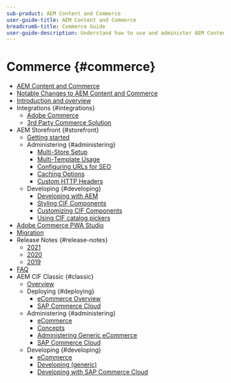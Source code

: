 ```yaml
---
sub-product: AEM Content and Commerce
user-guide-title: AEM Content and Commerce
breadcrumb-title: Commerce Guide
user-guide-description: Understand how to use and administer AEM Content and Commerce.
---
```


# Commerce {#commerce}

+ [AEM Content and Commerce](/help/commerce/home.md)
+ [Notable Changes to AEM Content and Commerce](cif/changes.md)
+ [Introduction and overview](cif/introduction.md)
+ Integrations {#integrations}
  + [Adobe Commerce](cif/integrating/magento.md)
  + [3rd Party Commerce Solution](cif/integrating/third-party.md)
+ AEM Storefront {#storefront}
  + [Getting started](cif/getting-started.md)
  + Administering {#administering}
    + [Multi-Store Setup](cif/configuring/multi-store-setup.md)
    + [Multi-Template Usage](cif/configuring/multi-template-usage.md)
    + [Configuring URLs for SEO](cif/configuring/advanced-url-configuration.md)
    + [Caching Options](cif/configuring/caching.md)
    + [Custom HTTP Headers](/help/commerce/cif/configuring/custom-http-headers.md)
  + Developing {#developing}
    + [Developing with AEM](cif/develop.md)
    + [Styling CIF Components](cif/customizing/style-cif-component.md)
    + [Customizing CIF Components](cif/customizing/customize-cif-components.md)
    + [Using CIF catalog pickers](cif/customizing/use-cif-pickers.md)
+ [Adobe Commerce PWA Studio](cif/pwa-studio/getting-started.md)
+ [Migration](cif/migration.md)
+ Release Notes {#release-notes}
  + [2021](cif/release-notes/release-notes-2021.md)
  + [2020](cif/release-notes/release-notes-2020.md)
  + [2019](cif/release-notes/release-notes-2019.md)
+ [FAQ](cif/faq.md)
+ AEM CIF Classic {#classic}
  + [Overview](/help/commerce/cif-classic/home.md) 
  + Deploying {#deploying}
    + [eCommerce Overview](/help/commerce/cif-classic/deploying/ecommerce.md)
    + [SAP Commerce Cloud](/help/commerce/cif-classic/deploying/sap-commerce-cloud.md)
  + Administering {#administering}
    + [eCommerce](/help/commerce/cif-classic/administering/ecommerce.md)
    + [Concepts](/help/commerce/cif-classic/administering/concepts.md)
    + [Administering Generic eCommerce](/help/commerce/cif-classic/administering/generic.md)
    + [SAP Commerce Cloud](/help/commerce/cif-classic/administering/sap-commerce-cloud.md)  
  + Developing {#developing}
    + [eCommerce](/help/commerce/cif-classic/developing/ecommerce.md)
    + [Developing (generic)](/help/commerce/cif-classic/developing/generic.md)
    + [Developing with SAP Commerce Cloud](/help/commerce/cif-classic/developing/sap-commerce-cloud.md)

